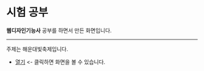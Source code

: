 # 시험 공부
**웹디자인기능사** 공부를 하면서 만든 화면입니다.
___
주제는 해운대빛축제입니다.

* [열기](https://web1html.github.io/web-design3/) <- 클릭하면 화면을 볼 수 있습니다.
